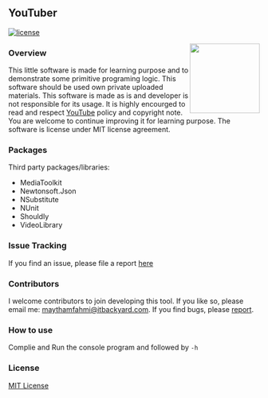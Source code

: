 ## YouTuber

[![license](https://img.shields.io/github/license/mashape/apistatus.svg)](https://github.com/maythamfahmi/YouTuber/blob/master/LICENSE) <!-- [![Build Status](https://travis-ci.org/maythamfahmi/YouTuber.svg?branch=master)](https://travis-ci.org/maythamfahmi/YouTuber) -->

<a href="https://github.com/maythamfahmi/wet-extractor/blob/master/LICENSE">
    <img src="https://github.com/maythamfahmi/YouTuber/logo.png" align="right" height="140" width="140" >
</a>

### Overview
This little software is made for learning purpose and to demonstrate some primitive programing logic. 
This software should be used own private uploaded materials. 
This software is made as is and developer is not responsible for its usage.
It is highly encourged to read and respect [YouTube][1] policy and copyright note.
You are welcome to continue improving it for learning purpose.
The software is license under MIT license agreement.

### Packages
Third party packages/libraries:
- MediaToolkit
- Newtonsoft.Json
- NSubstitute
- NUnit
- Shouldly
- VideoLibrary

### Issue Tracking
If you find an issue, please file a report [here](https://github.com/maythamfahmi/YouTuber/issues)

### Contributors
I welcome contributors to join developing this tool.
If you like so, please email me: maythamfahmi@itbackyard.com.
If you find bugs, please [report](https://github.com/maythamfahmi/YouTuber/issues).

### How to use
Complie and Run the console program and followed by `-h`

### License

[MIT License](https://github.com/maythamfahmi/YouTuber/blob/master/LICENSE)

[1]: http://youtube.com